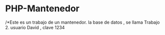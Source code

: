 # PHP-Mantenedor
/*Este es un trabajo de un mantenedor.
la base de datos , se llama Trabajo 2. usuario David , clave 1234
